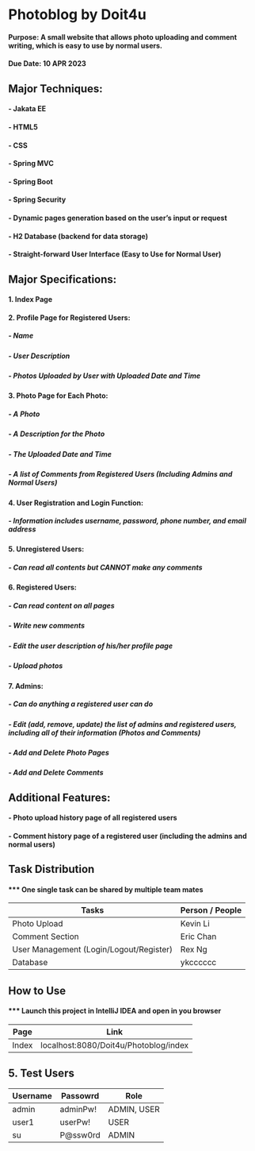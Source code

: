 # Photoblog by Doit4u
#### Purpose: A small website that allows photo uploading and comment writing, which is easy to use by normal users.
#### Due Date: 10 APR 2023

## Major Techniques:
#### - Jakata EE
#### - HTML5
#### - CSS
#### - Spring MVC
#### - Spring Boot
#### - Spring Security
#### - Dynamic pages generation based on the user’s input or request
#### - H2 Database (backend for data storage)
#### - Straight-forward User Interface (Easy to Use for Normal User)

## Major Specifications:
#### 1. Index Page
#### 2. Profile Page for Registered Users:
##### - Name
#####	- User Description
#####	- Photos Uploaded by User with Uploaded Date and Time
#### 3. Photo Page for Each Photo:
##### - A Photo
#####	- A Description for the Photo
#####	- The Uploaded Date and Time
#####	- A list of Comments from Registered Users (Including Admins and Normal Users)
#### 4. User Registration and Login Function:
#####	- Information includes username, password, phone number, and email address
#### 5. Unregistered Users:
#####	- Can read all contents but CANNOT make any comments
#### 6. Registered Users:
#####	- Can read content on all pages
#####	- Write new comments
#####	- Edit the user description of his/her profile page
#####	- Upload photos
#### 7. Admins:
#####	- Can do anything a registered user can do
#####	- Edit (add, remove, update) the list of admins and registered users, including all of their information (Photos and Comments)
#####	- Add and Delete Photo Pages
#####	- Add and Delete Comments

## Additional Features:
####	- Photo upload history page of all registered users
####	- Comment history page of a registered user (including the admins and normal users)

## Task Distribution
#### *** One single task can be shared by multiple team mates
| Tasks | Person / People |
| -| - |
| Photo Upload | Kevin Li  |
| Comment Section  |  Eric Chan |
| User Management (Login/Logout/Register) | Rex Ng |
| Database | ykcccccc |

## How to Use
#### *** Launch this project in IntelliJ IDEA and open in you browser
| Page | Link |
| - | - |
| Index | localhost:8080/Doit4u/Photoblog/index |


## 5. Test Users
| Username | Passowrd | Role |
| - | - | - |
| admin | adminPw! | ADMIN, USER |
| user1 | userPw! | USER |
| su | P@ssw0rd | ADMIN |
